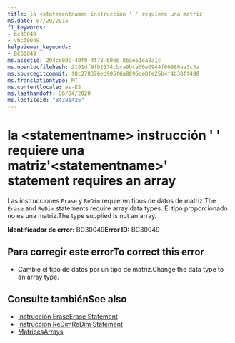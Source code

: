 ```yaml
---
title: la <statementname> instrucción ' ' requiere una matriz
ms.date: 07/20/2015
f1_keywords:
- bc30049
- vbc30049
helpviewer_keywords:
- BC30049
ms.assetid: 294ce09c-49f9-4f78-b0eb-8bae51ea9a1c
ms.openlocfilehash: 2191df9fb2174cbca9bca36e0944f00980aa3c3a
ms.sourcegitcommit: f8c270376ed905f6a8896ce0fe25b4f4b38ff498
ms.translationtype: MT
ms.contentlocale: es-ES
ms.lasthandoff: 06/04/2020
ms.locfileid: "84381425"
---
```

# <a name="statementname-statement-requires-an-array"></a><span data-ttu-id="b4f15-102">la \<statementname> instrucción ' ' requiere una matriz</span><span class="sxs-lookup"><span data-stu-id="b4f15-102">'\<statementname>' statement requires an array</span></span>
<span data-ttu-id="b4f15-103">Las instrucciones `Erase` y `ReDim` requieren tipos de datos de matriz.</span><span class="sxs-lookup"><span data-stu-id="b4f15-103">The `Erase` and `ReDim` statements require array data types.</span></span> <span data-ttu-id="b4f15-104">El tipo proporcionado no es una matriz.</span><span class="sxs-lookup"><span data-stu-id="b4f15-104">The type supplied is not an array.</span></span>  
  
 <span data-ttu-id="b4f15-105">**Identificador de error:** BC30049</span><span class="sxs-lookup"><span data-stu-id="b4f15-105">**Error ID:** BC30049</span></span>  
  
## <a name="to-correct-this-error"></a><span data-ttu-id="b4f15-106">Para corregir este error</span><span class="sxs-lookup"><span data-stu-id="b4f15-106">To correct this error</span></span>  
  
- <span data-ttu-id="b4f15-107">Cambie el tipo de datos por un tipo de matriz.</span><span class="sxs-lookup"><span data-stu-id="b4f15-107">Change the data type to an array type.</span></span>  
  
## <a name="see-also"></a><span data-ttu-id="b4f15-108">Consulte también</span><span class="sxs-lookup"><span data-stu-id="b4f15-108">See also</span></span>

- [<span data-ttu-id="b4f15-109">Instrucción Erase</span><span class="sxs-lookup"><span data-stu-id="b4f15-109">Erase Statement</span></span>](../language-reference/statements/erase-statement.md)
- [<span data-ttu-id="b4f15-110">Instrucción ReDim</span><span class="sxs-lookup"><span data-stu-id="b4f15-110">ReDim Statement</span></span>](../language-reference/statements/redim-statement.md)
- [<span data-ttu-id="b4f15-111">Matrices</span><span class="sxs-lookup"><span data-stu-id="b4f15-111">Arrays</span></span>](../programming-guide/language-features/arrays/index.md)
